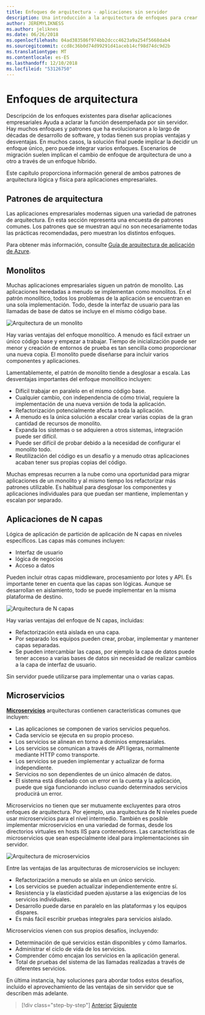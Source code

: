 ```yaml
---
title: Enfoques de arquitectura - aplicaciones sin servidor
description: Una introducción a la arquitectura de enfoques para crear aplicaciones empresariales basadas en la nube, de las arquitecturas de N niveles a sin servidor.
author: JEREMYLIKNESS
ms.author: jeliknes
ms.date: 06/26/2018
ms.openlocfilehash: 04ad383586f974bb2dccc4623a9a254f5668dab4
ms.sourcegitcommit: ccd8c36b0d74d99291d41aceb14cf98d74dc9d2b
ms.translationtype: MT
ms.contentlocale: es-ES
ms.lasthandoff: 12/10/2018
ms.locfileid: "53126750"
---
```

# <a name="architecture-approaches"></a>Enfoques de arquitectura

Descripción de los enfoques existentes para diseñar aplicaciones empresariales Ayuda a aclarar la función desempeñada por sin servidor. Hay muchos enfoques y patrones que ha evolucionaron a lo largo de décadas de desarrollo de software, y todas tienen sus propias ventajas y desventajas. En muchos casos, la solución final puede implicar la decidir un enfoque único, pero puede integrar varios enfoques. Escenarios de migración suelen implican el cambio de enfoque de arquitectura de uno a otro a través de un enfoque híbrido.

Este capítulo proporciona información general de ambos patrones de arquitectura lógica y física para aplicaciones empresariales.

## <a name="architecture-patterns"></a>Patrones de arquitectura

Las aplicaciones empresariales modernas siguen una variedad de patrones de arquitectura. En esta sección representa una encuesta de patrones comunes. Los patrones que se muestran aquí no son necesariamente todas las prácticas recomendadas, pero muestran los distintos enfoques.

Para obtener más información, consulte [Guía de arquitectura de aplicación de Azure](https://docs.microsoft.com/azure/architecture/guide/).

## <a name="monoliths"></a>Monolitos

Muchas aplicaciones empresariales siguen un patrón de monolito. Las aplicaciones heredadas a menudo se implementan como monolitos. En el patrón monolítico, todos los problemas de la aplicación se encuentran en una sola implementación. Todo, desde la interfaz de usuario para las llamadas de base de datos se incluye en el mismo código base.

![Arquitectura de un monolito](./media/monolith-architecture.png)

Hay varias ventajas del enfoque monolítico. A menudo es fácil extraer un único código base y empezar a trabajar. Tiempo de inicialización puede ser menor y creación de entornos de prueba es tan sencilla como proporcionar una nueva copia. El monolito puede diseñarse para incluir varios componentes y aplicaciones.

Lamentablemente, el patrón de monolito tiende a desglosar a escala. Las desventajas importantes del enfoque monolítico incluyen:

* Difícil trabajar en paralelo en el mismo código base.
* Cualquier cambio, con independencia de cómo trivial, requiere la implementación de una nueva versión de toda la aplicación.
* Refactorización potencialmente afecta a toda la aplicación.
* A menudo es la única solución a escalar crear varias copias de la gran cantidad de recursos de monolito.
* Expanda los sistemas o se adquieren a otros sistemas, integración puede ser difícil.
* Puede ser difícil de probar debido a la necesidad de configurar el monolito todo.
* Reutilización del código es un desafío y a menudo otras aplicaciones acaban tener sus propias copias del código.

Muchas empresas recurren a la nube como una oportunidad para migrar aplicaciones de un monolito y al mismo tiempo los refactorizar más patrones utilizable. Es habitual para desglosar los componentes y aplicaciones individuales para que puedan ser mantiene, implementan y escalan por separado.

## <a name="n-layer-applications"></a>Aplicaciones de N capas

Lógica de aplicación de partición de aplicación de N capas en niveles específicos. Las capas más comunes incluyen:

* Interfaz de usuario
* lógica de negocios
* Acceso a datos

Pueden incluir otras capas middleware, procesamiento por lotes y API. Es importante tener en cuenta que las capas son lógicas. Aunque se desarrollan en aislamiento, todo se puede implementar en la misma plataforma de destino.

![Arquitectura de N capas](./media/n-layer-architecture.png)

Hay varias ventajas del enfoque de N capas, incluidas:

* Refactorización está aislada en una capa.
* Por separado los equipos pueden crear, probar, implementar y mantener capas separadas.
* Se pueden intercambiar las capas, por ejemplo la capa de datos puede tener acceso a varias bases de datos sin necesidad de realizar cambios a la capa de interfaz de usuario.

Sin servidor puede utilizarse para implementar una o varias capas.

## <a name="microservices"></a>Microservicios

**[Microservicios](https://docs.microsoft.com/azure/architecture/guide/architecture-styles/microservices)**  arquitecturas contienen características comunes que incluyen:

* Las aplicaciones se componen de varios servicios pequeños.
* Cada servicio se ejecuta en su propio proceso.
* Los servicios se alinean en torno a dominios empresariales.
* Los servicios se comunican a través de API ligeras, normalmente mediante HTTP como transporte.
* Los servicios se pueden implementar y actualizar de forma independiente.
* Servicios no son dependientes de un único almacén de datos.
* El sistema está diseñado con un error en la cuenta y la aplicación, puede que siga funcionando incluso cuando determinados servicios producirá un error.

Microservicios no tienen que ser mutuamente excluyentes para otros enfoques de arquitectura. Por ejemplo, una arquitectura de N niveles puede usar microservicios para el nivel intermedio. También es posible implementar microservicios en una variedad de formas, desde los directorios virtuales en hosts IIS para contenedores. Las características de microservicios que sean especialmente ideal para implementaciones sin servidor.

![Arquitectura de microservicios](./media/microservices-architecture.png)

Entre las ventajas de las arquitecturas de microservicios se incluyen:

* Refactorización a menudo se aísla en un único servicio.
* Los servicios se pueden actualizar independientemente entre sí.
* Resistencia y la elasticidad pueden ajustarse a las exigencias de los servicios individuales.
* Desarrollo puede darse en paralelo en las plataformas y los equipos dispares.
* Es más fácil escribir pruebas integrales para servicios aislado.

Microservicios vienen con sus propios desafíos, incluyendo:

* Determinación de qué servicios están disponibles y cómo llamarlos.
* Administrar el ciclo de vida de los servicios.
* Comprender cómo encajan los servicios en la aplicación general.
* Total de pruebas del sistema de las llamadas realizadas a través de diferentes servicios.

En última instancia, hay soluciones para abordar todos estos desafíos, incluido el aprovechamiento de las ventajas de sin servidor que se describen más adelante.

>[!div class="step-by-step"]
>[Anterior](index.md)
>[Siguiente](architecture-deployment-approaches.md)